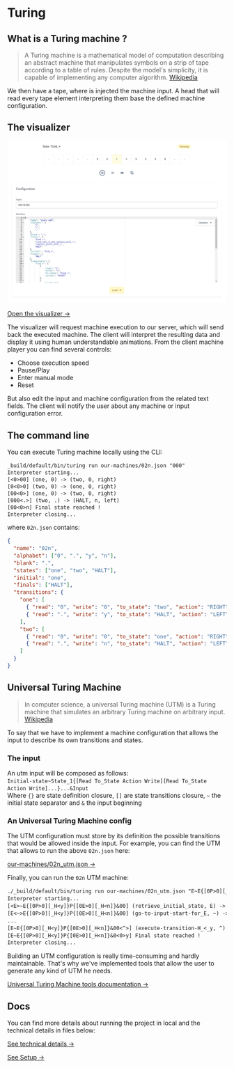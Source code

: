 # Turing

## What is a Turing machine ?

> A Turing machine is a mathematical model of computation describing an abstract machine that manipulates symbols on a strip of tape according to a table of rules. Despite the model's simplicity, it is capable of implementing any computer algorithm. [Wikipedia](https://en.wikipedia.org/wiki/Turing_machine)

We then have a tape, where is injected the machine input.
A head that will read every tape element interpreting them base the defined machine configuration.

## The visualizer

![Visualizer screenshot](docs/visualizer-screenshot.png)

[Open the visualizer →](https://turing.adonisenprovence.com/)

The visualizer will request machine execution to our server, which will send back the executed machine.
The client will interpret the resulting data and display it using human understandable animations.
From the client machine player you can find several controls:

- Choose execution speed
- Pause/Play
- Enter manual mode
- Reset

But also edit the input and machine configuration from the related text fields.
The client will notify the user about any machine or input configuration error.

## The command line

You can execute Turing machine locally using the CLI:

```
_build/default/bin/turing run our-machines/02n.json "000"
Interpreter starting...
[<0>00] (one, 0) -> (two, 0, right)
[0<0>0] (two, 0) -> (one, 0, right)
[00<0>] (one, 0) -> (two, 0, right)
[000<.>] (two, .) -> (HALT, n, left)
[00<0>n] Final state reached !
Interpreter closing...
```

where `02n.json` contains:

```json
{
  "name": "02n",
  "alphabet": ["0", ".", "y", "n"],
  "blank": ".",
  "states": ["one", "two", "HALT"],
  "initial": "one",
  "finals": ["HALT"],
  "transitions": {
    "one": [
      { "read": "0", "write": "0", "to_state": "two", "action": "RIGHT" },
      { "read": ".", "write": "y", "to_state": "HALT", "action": "LEFT" }
    ],
    "two": [
      { "read": "0", "write": "0", "to_state": "one", "action": "RIGHT" },
      { "read": ".", "write": "n", "to_state": "HALT", "action": "LEFT" }
    ]
  }
}
```

## Universal Turing Machine

> In computer science, a universal Turing machine (UTM) is a Turing machine that simulates an arbitrary Turing machine on arbitrary input.
> [Wikipedia](https://en.wikipedia.org/wiki/Universal_Turing_machine)

To say that we have to implement a machine configuration that allows the input to describe its own transitions and states.

### The input

An utm input will be composed as follows:  
`Initial-state~State_1{[Read To_State Action Write][Read To_State Action Write]...}...&Input`  
Where `{}` are state definition closure, `[]` are state transitions closure, `~` the initial state separator and `&` the input beginning

### An Universal Turing Machine config

The UTM configuration must store by its definition the possible transitions that would be allowed inside the input.
For example, you can find the UTM that allows to run the above `02n.json` here:

[our-machines/02n_utm.json →](/our-machines/02n_utm.json)

Finally, you can run the `02n` UTM machine:

```txt
./_build/default/bin/turing run our-machines/02n_utm.json "E~E{[0P>0][_H<y]}P{[0E>0][_H<n]}&00"
Interpreter starting...
[<E>~E{[0P>0][_H<y]}P{[0E>0][_H<n]}&00] (retrieve_initial_state, E) -> (go-to-input-start-for_E, E, right)
[E<~>E{[0P>0][_H<y]}P{[0E>0][_H<n]}&00] (go-to-input-start-for_E, ~) -> (go-to-input-start-for_E, ~, right)
...
[E~E{[0P>0][_H<y]}P{[0E>0][_H<n]}&00<^>] (execute-transition-H_<_y, ^) -> (HALT, y, left)
[E~E{[0P>0][_H<y]}P{[0E>0][_H<n]}&0<0>y] Final state reached !
Interpreter closing...
```

Building an UTM configuration is really time-consuming and hardly maintainable. That's why we've implemented tools that allow the user to generate any kind of UTM he needs.  

[Universal Turing Machine tools documentation →](docs/technical.md#universal-turing-machine-tools)

## Docs

You can find more details about running the project in local and the technical details in files below:

[See technical details →](docs/technical.md)

[See Setup →](docs/setup.md)
